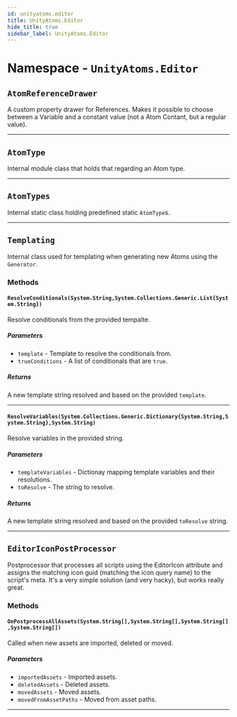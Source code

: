 ```yaml
---
id: unityatoms.editor
title: UnityAtoms.Editor
hide_title: true
sidebar_label: UnityAtoms.Editor
---
```


# Namespace - `UnityAtoms.Editor`

## `AtomReferenceDrawer`

A custom property drawer for References. Makes it possible to choose between a Variable and a constant value (not a Atom Contant, but a regular value).

---

## `AtomType`

Internal module class that holds that regarding an Atom type.

---

## `AtomTypes`

Internal static class holding predefined static `AtomType`s.

---

## `Templating`

Internal class used for templating when generating new Atoms using the `Generator`.

### Methods

#### `ResolveConditionals(System.String,System.Collections.Generic.List{System.String})`

Resolve conditionals from the provided tempalte.

##### Parameters

-   `template` - Template to resolve the conditionals from.
-   `trueConditions` - A list of conditionals that are `true`.

##### Returns

A new template string resolved and based on the provided `template`.

---

#### `ResolveVariables(System.Collections.Generic.Dictionary{System.String,System.String},System.String)`

Resolve variables in the provided string.

##### Parameters

-   `templateVariables` - Dictionay mapping template variables and their resolutions.
-   `toResolve` - The string to resolve.

##### Returns

A new template string resolved and based on the provided `toResolve` string.

---

## `EditorIconPostProcessor`

Postprocessor that processes all scripts using the EditorIcon attribute and assigns the matching icon guid (matching the icon query name) to the script's meta. It's a very simple solution (and very hacky), but works really great.

### Methods

#### `OnPostprocessAllAssets(System.String[],System.String[],System.String[],System.String[])`

Called when new assets are imported, deleted or moved.

##### Parameters

-   `importedAssets` - Imported assets.
-   `deletedAssets` - Deleted assets.
-   `movedAssets` - Moved assets.
-   `movedFromAssetPaths` - Moved from asset paths.

---

